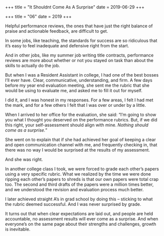 +++
title = "It Shouldnt Come As A Surprise"
date = 2019-06-29
+++

+++
title = "06"
date = 2019
+++

Helpful performance reviews, the ones that have just the right balance of praise and actionable feedback, are difficult to get. 

In some jobs, like teaching, the standards for success are so ridiculous that it’s easy to feel inadequate and defensive right from the start.

And in other jobs, like my summer job writing title contracts, performance reviews are more about whether or not you stayed on task than about the skills to actually do the job.

But when I was a Resident Assistant in college, I had one of the best bosses I’ll ever have. Clear, communicative, understanding, and firm. A few days before my year end evaluation meeting, she sent me the rubric that she would be using to evaluate me, and asked me to fill it out for myself. 

I did it, and I was honest in my responses. For a few areas, I felt I had met the mark, and for a few others I felt that I was over or under by a little. 

When I arrived to her office for the evaluation, she said: “I’m going to show you what I thought you deserved on the performance rubrics. But, if we did this right, your self-assessment should align with mine. _Nothing should come as a surprise._”

She went on to explain that if she had achieved her goal of keeping a clear and open communication channel with me, and frequently checking in, that there was no way I would be surprised at the results of my assessment. 

And she was right.

In another college class I took, we were forced to grade each other’s papers using a very specific rubric. What we realized by the time we were done ripping each other’s papers to shreds is that our own papers were total crap too. The second and third drafts of the papers were a million times better, and we understood the revision and evaluation process much better.

I later achieved straight A’s in grad school by doing this &#8211; sticking to what the rubric deemed successful. And I was never surprised by grade.

It turns out that when clear expectations are laid out, and people are held accountable, no assessment results will ever come as a surprise. And when everyone’s on the same page about their strengths and challenges, growth is inevitable.